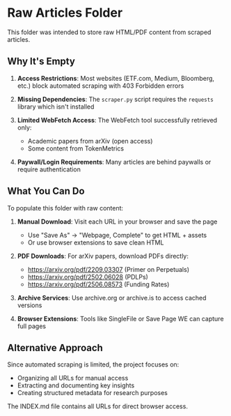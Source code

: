 # Raw Articles Folder

This folder was intended to store raw HTML/PDF content from scraped articles.

## Why It's Empty

1. **Access Restrictions**: Most websites (ETF.com, Medium, Bloomberg, etc.) block automated scraping with 403 Forbidden errors

2. **Missing Dependencies**: The `scraper.py` script requires the `requests` library which isn't installed

3. **Limited WebFetch Access**: The WebFetch tool successfully retrieved only:
   - Academic papers from arXiv (open access)
   - Some content from TokenMetrics
   
4. **Paywall/Login Requirements**: Many articles are behind paywalls or require authentication

## What You Can Do

To populate this folder with raw content:

1. **Manual Download**: Visit each URL in your browser and save the page
   - Use "Save As" → "Webpage, Complete" to get HTML + assets
   - Or use browser extensions to save clean HTML

2. **PDF Downloads**: For arXiv papers, download PDFs directly:
   - https://arxiv.org/pdf/2209.03307 (Primer on Perpetuals)
   - https://arxiv.org/pdf/2502.06028 (PDLPs)
   - https://arxiv.org/pdf/2506.08573 (Funding Rates)

3. **Archive Services**: Use archive.org or archive.is to access cached versions

4. **Browser Extensions**: Tools like SingleFile or Save Page WE can capture full pages

## Alternative Approach

Since automated scraping is limited, the project focuses on:
- Organizing all URLs for manual access
- Extracting and documenting key insights
- Creating structured metadata for research purposes

The INDEX.md file contains all URLs for direct browser access.
